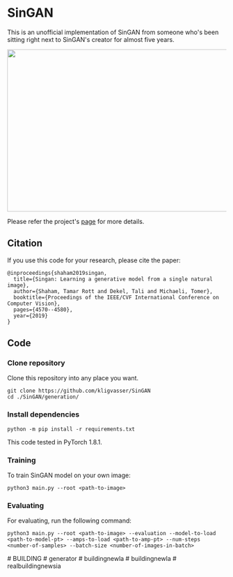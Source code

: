 # SinGAN
This is an unofficial implementation of SinGAN from someone who's been sitting right next to SinGAN's creator for almost five years.


<p align="center">
  <img width="992" height="372" src="/figures/sampled.png">
</p>


Please refer the project's [page](https://tamarott.github.io/SinGAN.htm) for more details.



## Citation
If you use this code for your research, please cite the paper:

```
@inproceedings{shaham2019singan,
  title={Singan: Learning a generative model from a single natural image},
  author={Shaham, Tamar Rott and Dekel, Tali and Michaeli, Tomer},
  booktitle={Proceedings of the IEEE/CVF International Conference on Computer Vision},
  pages={4570--4580},
  year={2019}
}
```


## Code

### Clone repository

Clone this repository into any place you want.

```
git clone https://github.com/kligvasser/SinGAN
cd ./SinGAN/generation/
```

### Install dependencies

```
python -m pip install -r requirements.txt
```

This code tested in PyTorch 1.8.1.

### Training
To train SinGAN model on your own image:

```
python3 main.py --root <path-to-image>
```

### Evaluating
For evaluating, run the following command:

```
python3 main.py --root <path-to-image> --evaluation --model-to-load <path-to-model-pt> --amps-to-load <path-to-amp-pt> --num-steps <number-of-samples> --batch-size <number-of-images-in-batch>
```
#   B U I L D I N G  
 #   g e n e r a t o r  
 #   b u i l d i n g n e w l a  
 #   b u i l d i n g n e w l a  
 #   r e a l b u i l d i n g n e w s i a  
 